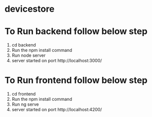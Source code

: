 # devicestore

# To Run backend follow below step

1. cd backend
2. Run the npm install command 
3. Run node server
4. server started on port http://localhost:3000/

# To Run frontend follow below step

1. cd frontend
2. Run the npm install command 
3. Run ng serve
4. server started on port http://localhost:4200/